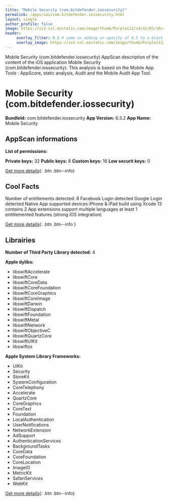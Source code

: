 ```yaml
---
title: "Mobile Security (com.bitdefender.iossecurity)"
permalink: /apps/ios/com.bitdefender.iossecurity.html
layout: single
author_profile: false
image: https://is2-ssl.mzstatic.com/image/thumb/Purple112/v4/41/65/10/41651045-e421-d4f8-08b0-b726493577bd/AppIcon-0-0-1x_U007emarketing-0-0-0-7-0-0-sRGB-0-0-0-GLES2_U002c0-512MB-85-220-0-0.png/512x512bb.jpg
header: 
     overlay_filter: 0.5 # same as adding an opacity of 0.5 to a black background
     overlay_image: https://is2-ssl.mzstatic.com/image/thumb/Purple112/v4/41/65/10/41651045-e421-d4f8-08b0-b726493577bd/AppIcon-0-0-1x_U007emarketing-0-0-0-7-0-0-sRGB-0-0-0-GLES2_U002c0-512MB-85-220-0-0.png/512x512bb.jpg
---
```

Mobile Security (com.bitdefender.iossecurity) AppScan description of the content of the iOS application Mobile Security (com.bitdefender.iossecurity). This analysis is based on the Mobile App Tools : AppScore, static analysis, Audit and the Mobile Audit App Tool.

# Mobile Security (com.bitdefender.iossecurity)

**BundleId:** com.bitdefender.iossecurity
**App Version:** 6.3.2
**App Name:** Mobile Security


## AppScan informations 

**List of permissions:** 
  
  
**Private keys:** 32
**Public keys:** 8
**Custom keys:** 16
**Low securit keys:** 0
  
[Get more details](/pricing.html){: .btn .btn--info}

## Cool Facts

Number of entitlements detected: 8
Facebook Login detected
Google Login detected
Native App
supported devices iPhone & iPad
build using Xcode 13
contains 2 App extensions
support multiple languages
at least 1 entitlemented features (strong iOS integration)
  
[Get more details](/pricing.html){: .btn .btn--info }

## Librairies 
**Number of Third Party Library detected:** 4


**Apple dylibs:**
- libswiftAccelerate
- libswiftCore
- libswiftCoreData
- libswiftCoreFoundation
- libswiftCoreGraphics
- libswiftCoreImage
- libswiftDarwin
- libswiftDispatch
- libswiftFoundation
- libswiftMetal
- libswiftNetwork
- libswiftObjectiveC
- libswiftQuartzCore
- libswiftUIKit
- libswiftos


**Apple System Library Frameworks:**
- UIKit
- Security
- StoreKit
- SystemConfiguration
- CoreTelephony
- Accelerate
- QuartzCore
- CoreGraphics
- CoreText
- Foundation
- LocalAuthentication
- UserNotifications
- NetworkExtension
- AdSupport
- AuthenticationServices
- BackgroundTasks
- CoreData
- CoreFoundation
- CoreLocation
- ImageIO
- MetricKit
- SafariServices
- WebKit


  
[Get more details](/pricing.html){: .btn .btn--info}

